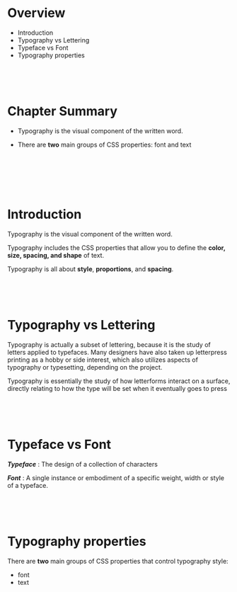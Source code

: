 # Overview

- Introduction
- Typography vs Lettering
- Typeface vs Font
- Typography properties

&nbsp;

&nbsp;

# Chapter Summary

- Typography is the visual component of the written word.

- There are **two** main groups of CSS properties: font and text

&nbsp;

&nbsp;

&nbsp;

# Introduction

Typography is the visual component of the written word.

Typography includes the CSS properties that allow you to define the **color, size, spacing, and shape** of text.

Typography is all about **style**, **proportions**, and **spacing**.

&nbsp;

&nbsp;

# Typography vs Lettering

Typography is actually a subset of lettering, because it is the study of letters applied to typefaces. Many designers have also taken up letterpress printing as a hobby or side interest, which also utilizes aspects of typography or typesetting, depending on the project.

Typography is essentially the study of how letterforms interact on a surface, directly relating to how the type will be set when it eventually goes to press

&nbsp;

&nbsp;

# Typeface vs Font

***Typeface*** : The design of a collection of characters

***Font*** : A single instance or embodiment of a specific weight, width or style of a typeface.

&nbsp;

&nbsp;

# Typography properties

There are **two** main groups of CSS properties that control typography style:

- font
- text

&nbsp;

&nbsp;

&nbsp;

&nbsp;

&nbsp;

&nbsp;

&nbsp;

&nbsp;

&nbsp;

&nbsp;

&nbsp;

&nbsp;

&nbsp;

&nbsp;

&nbsp;

&nbsp;

&nbsp;

&nbsp;

&nbsp;
